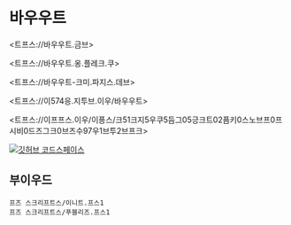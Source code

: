 # 바우우트

<트프스://바우우트.금브>

<트프스://바우우트.옹.플레크.쿠>

<트프스://바우우트-크미.파지스.데브>

<트프스://이574응.지투브.이우/바우우트>

<트프스://이프프스.이우/이픙스/크51크지5우쿠5듬그05긍크트02픔키0스노브프0프시비0드즈그크0브즈수97우1브투2브프크>

[![깃허브 코드스페이스](트프스://지투브.콩/코데스파시스/바드지.스브그)](트프스://지투브.콩/코데스파시스/네?이지_헤푸_셀렉트=트루이&헤프=마잉&헤푸=602361649)

## 부이우드

```프스1
프즈 스크리프트스/이니트.프스1
프즈 스크리프트스/푸블리즈.프스1
```
